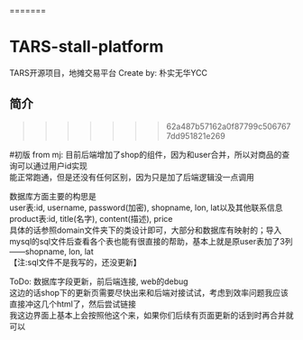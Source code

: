 
=======
# TARS-stall-platform
TARS开源项目，地摊交易平台
Create by: 朴实无华YCC

## 简介
>>>>>>> 62a487b57162a0f87799c5067677dd951821e269
>
#初版
from mj: 目前后端增加了shop的组件，因为和user合并，所以对商品的查询可以通过用户id实现\
能正常跑通，但是还没有任何区别，因为只是加了后端逻辑没一点调用

数据库方面主要的构思是  
user表:id, username, password(加密), shopname, lon, lat以及其他联系信息\
product表:id, title(名字), content(描述), price  
具体的话参照domain文件夹下的类设计即可，大部分和数据库有映射的；导入mysql的sql文件后查看各个表也能有很直接的帮助，基本上就是原user表加了3列——shopname, lon, lat\
【注:sql文件不是我写的，还没更新】  

ToDo: 数据库字段更新，前后端连接, web的debug\
这边的话shop下的更新页需要尽快出来和后端对接试试，考虑到效率问题我应该直接冲这几个html了，然后尝试链接\
我这边界面上基本上会按照他这个来，如果你们后续有页面更新的话到时再合并就可以
